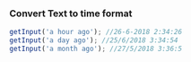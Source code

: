 ### Convert Text to time format

```js
getInput('a hour ago'); //26-6-2018 2:34:26
getInput('a day ago'); //25/6/2018 3:34:54
getInput('a month ago'); //27/5/2018 3:36:5
```